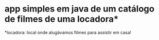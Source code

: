# app simples em java de um catálogo de filmes de uma locadora*

*locadora: local onde alugávamos filmes para assistir em casa!